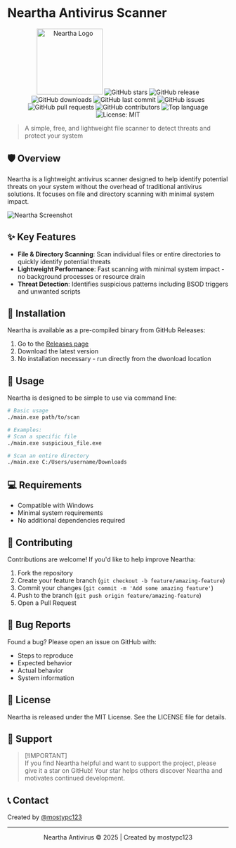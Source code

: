 # Neartha Antivirus Scanner

<div align="center">
  <img src="logo.png" alt="Neartha Logo" width="150">
  <img src="https://img.shields.io/github/stars/mostypc123/neartha?style=plastic" alt="GitHub stars">
  <img src="https://img.shields.io/github/release/mostypc123/neartha.svg?style=plastic" alt="GitHub release">
  <img src="https://img.shields.io/github/downloads/mostypc123/neartha/total.svg?style=plastic" alt="GitHub downloads">
  <img src="https://img.shields.io/github/last-commit/mostypc123/neartha.svg?style=plastic" alt="GitHub last commit">
  <img src="https://img.shields.io/github/issues/mostypc123/neartha.svg?style=plastic" alt="GitHub issues">
  <img src="https://img.shields.io/github/issues-pr/mostypc123/neartha.svg?style=plastic" alt="GitHub pull requests">
  <img src="https://img.shields.io/github/contributors/mostypc123/neartha.svg?style=plastic" alt="GitHub contributors">
  <img src="https://img.shields.io/github/languages/top/mostypc123/neartha.svg?style=plastic" alt="Top language">
  <img src="https://img.shields.io/badge/License-MIT-brightgreen.svg?style=plastic" alt="License: MIT">
</div>

> A simple, free, and lightweight file scanner to detect threats and protect your system

## 🛡️ Overview

Neartha is a lightweight antivirus scanner designed to help identify potential threats on your system without the overhead of traditional antivirus solutions. It focuses on file and directory scanning with minimal system impact.

![Neartha Screenshot](https://neartha.w3spaces.com/screenshot.png)

## ✨ Key Features

- **File & Directory Scanning**: Scan individual files or entire directories to quickly identify potential threats
- **Lightweight Performance**: Fast scanning with minimal system impact - no background processes or resource drain
- **Threat Detection**: Identifies suspicious patterns including BSOD triggers and unwanted scripts

## 🚀 Installation

Neartha is available as a pre-compiled binary from GitHub Releases:

1. Go to the [Releases page](https://github.com/mostypc123/neartha/releases)
2. Download the latest version
4. No installation necessary - run directly from the dwonload location

## 📖 Usage

Neartha is designed to be simple to use via command line:

```bash
# Basic usage
./main.exe path/to/scan

# Examples:
# Scan a specific file
./main.exe suspicious_file.exe

# Scan an entire directory
./main.exe C:/Users/username/Downloads
```

## 💻 Requirements

- Compatible with Windows
- Minimal system requirements
- No additional dependencies required

## 🤝 Contributing

Contributions are welcome! If you'd like to help improve Neartha:

1. Fork the repository
2. Create your feature branch (`git checkout -b feature/amazing-feature`)
3. Commit your changes (`git commit -m 'Add some amazing feature'`)
4. Push to the branch (`git push origin feature/amazing-feature`)
5. Open a Pull Request

## 🐛 Bug Reports

Found a bug? Please open an issue on GitHub with:
- Steps to reproduce
- Expected behavior
- Actual behavior
- System information

## 📜 License

Neartha is released under the MIT License. See the LICENSE file for details.

## 🙏 Support

> [!IMPORTANT]\
> If you find Neartha helpful and want to support the project, please give it a star on GitHub! Your star helps others discover Neartha and motivates continued development.

## 📞 Contact

Created by [@mostypc123](https://github.com/mostypc123)

---

<div align="center">
  <p>Neartha Antivirus © 2025 | Created by mostypc123</p>
</div>